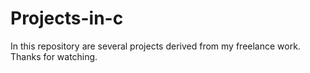 # Projects-in-c
 In this repository are several projects derived from my freelance work. Thanks for watching.
